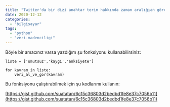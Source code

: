 ```yaml
---
title: "Twitter'da bir dizi anahtar terim hakkında zaman aralığıan göre twit çekme"
date: 2020-12-12
categories: 
  - "bilgisayar"
tags: 
  - "python"
  - "veri-madenciligi"
---
```


Böyle bir amacınız varsa yazdığım şu fonksiyonu kullanabilirsiniz:

```
liste = ['umutsuz','kaygı','anksiyete']

for kavram in liste:
    veri_al_ve_gor(kavram)
```

Bu fonksiyonu çalıştırabilmek için şu kodlarımı kullanın:

[https://gist.github.com/suatatan/6c15c36803d2bedbd1fe8e37c7056b11](https://gist.github.com/suatatan/6c15c36803d2bedbd1fe8e37c7056b11)
